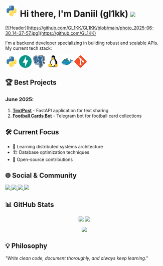 # <img src="https://raw.githubusercontent.com/devicons/devicon/master/icons/python/python-original.svg" width="40" height="40"/> Hi there, I'm Daniil (gl1kk) <img src="https://media.giphy.com/media/hvRJCLFzcasrR4ia7z/giphy.gif" width="30"> 

[![Header](https://github.com/GL1KK/GL1KK/blob/main/photo_2025-06-30_14-37-57.jpg](https://github.com/GL1KK)

I'm a backend developer specializing in building robust and scalable APIs. My current tech stack:

<p align="left">
  <img src="https://raw.githubusercontent.com/devicons/devicon/master/icons/python/python-original.svg" alt="python" width="40" height="40"/>
  <img src="https://raw.githubusercontent.com/devicons/devicon/master/icons/fastapi/fastapi-original.svg" alt="fastapi" width="40" height="40"/>
  <img src="https://raw.githubusercontent.com/devicons/devicon/master/icons/postgresql/postgresql-original.svg" alt="postgresql" width="40" height="40"/>
  <img src="https://raw.githubusercontent.com/devicons/devicon/master/icons/linux/linux-original.svg" alt="linux" width="40" height="40"/>
  <img src="https://raw.githubusercontent.com/devicons/devicon/master/icons/docker/docker-original.svg" alt="docker" width="40" height="40"/>
  <img src="https://raw.githubusercontent.com/devicons/devicon/master/icons/git/git-original.svg" alt="git" width="40" height="40"/>
</p>

## 🏆 Best Projects

### June 2025:
1. **[TextPost](https://github.com/GL1KK/TextPost)** - FastAPI application for text sharing
2. **[Football Cards Bot](https://github.com/GL1KK/Football_cards_tg-bot)** - Telegram bot for football card collections

## 🛠️ Current Focus

- 🧠 Learning distributed systems architecture
- 🏗️ Database optimization techniques
- 🤝 Open-source contributions

## 🌐 Social & Community

<p align="left">
  <a href="https://t.me/programisticDanya" target="_blank">
    <img src="https://img.shields.io/badge/Telegram_Channel-2CA5E0?style=for-the-badge&logo=telegram&logoColor=white"/>
  </a>
  <a href="https://t.me/GL1KK" target="_blank">
    <img src="https://img.shields.io/badge/Telegram-2CA5E0?style=for-the-badge&logo=telegram&logoColor=white"/>
  </a>
  <a href="https://www.donationalerts.com/r/gl12kk" target="_blank">
    <img src="https://img.shields.io/badge/Donation_Alerts-F37620?style=for-the-badge"/>
  </a>
  <a href="https://www.codewars.com/users/GL1KK" target="_blank">
    <img src="https://img.shields.io/badge/Codewars-B1361E?style=for-the-badge&logo=codewars&logoColor=white"/>
  </a>
</p>

## 📊 GitHub Stats

<p align="center">
  <img src="https://github-readme-stats.vercel.app/api?username=GL1KK&show_icons=true&theme=radical&hide_border=true"/>
  <img src="https://github-readme-stats.vercel.app/api/top-langs/?username=GL1KK&layout=compact&theme=radical&hide_border=true"/>
</p>

<p align="center">
  <img src="https://github-readme-streak-stats.herokuapp.com/?user=GL1KK&theme=radical&hide_border=true"/>
</p>

## 💡 Philosophy

*"Write clean code, document thoroughly, and always keep learning."*
